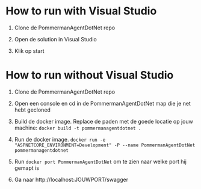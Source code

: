 # How to run with Visual Studio

1. Clone de PommermanAgentDotNet repo

2. Open de solution in Visual Studio

3. Klik op start

# How to run without Visual Studio

1. Clone de PommermanAgentDotNet repo

2. Open een console en cd in de PommermanAgentDotNet map die je net hebt gecloned

3. Build de docker image. Replace de paden met de goede locatie op jouw machine:
`docker build -t pommermanagentdotnet .`

4. Run de docker image.
`docker run -e "ASPNETCORE_ENVIRONMENT=Development" -P --name PommermanAgentDotNet pommermanagentdotnet`

5. Run `docker port PommermanAgentDotNet` om te zien naar welke port hij gemapt is

6. Ga naar http://localhost:JOUWPORT/swagger
